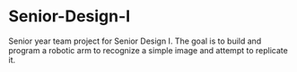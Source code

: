 Senior-Design-I
===============

Senior year team project for Senior Design I. The goal is to build and program a robotic arm to recognize a simple image and attempt to replicate it.
